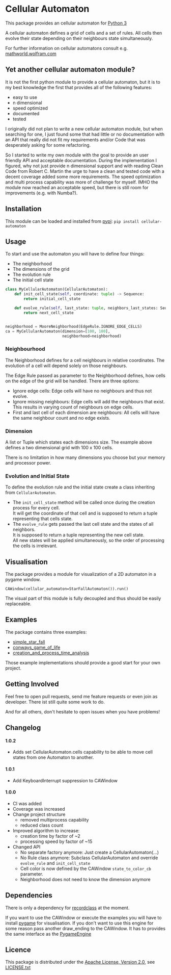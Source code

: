 # Cellular Automaton
This package provides an cellular automaton for [Python 3](https://www.python.org/)

A cellular automaton defines a grid of cells and a set of rules.
All cells then evolve their state depending on their neighbours state simultaneously.

For further information on cellular automatons consult e.g. [mathworld.wolfram.com](http://mathworld.wolfram.com/CellularAutomaton.html)

## Yet another cellular automaton module?
It is not the first python module to provide a cellular automaton, 
but it is to my best knowledge the first that provides all of the following features:
 - easy to use
 - n dimensional
 - speed optimized
 - documented
 - tested
 
I originally did not plan to write a new cellular automaton module, 
but when searching for one, I just found some that had little or no documentation with an API that really did not fit my requirements
and/or Code that was desperately asking for some refactoring.

So I started to write my own module with the goal to provide an user friendly API
and acceptable documentation. During the implementation I figured, why not just provide 
n dimensional support and with reading Clean Code from Robert C. Martin the urge
to have a clean and tested code with a decent coverage added some more requirements.
The speed optimization and multi process capability was more of challenge for myself.
IMHO the module now reached an acceptable speed, but there is still room for improvements (e.g. with Numba?).

## Installation
This module can be loaded and installed from [pypi](https://pypi.org/project/cellular-automaton/): `pip install cellular-automaton`

## Usage
To start and use the automaton you will have to define four things:
- The neighborhood
- The dimensions of the grid
- The evolution rule
- The initial cell state

`````python
class MyCellularAutomaton(CellularAutomaton):
    def init_cell_state(self, coordinate: tuple) -> Sequence:
        return initial_cell_state

    def evolve_rule(self, last_state: tuple, neighbors_last_states: Sequence) -> Sequence:
        return next_cell_state


neighborhood = MooreNeighborhood(EdgeRule.IGNORE_EDGE_CELLS)
ca = MyCellularAutomaton(dimension=[100, 100],
                         neighborhood=neighborhood)
``````

### Neighbourhood
The Neighborhood defines for a cell neighbours in relative coordinates.
The evolution of a cell will depend solely on those neighbours.
 
The Edge Rule passed as parameter to the Neighborhood defines, how cells on the edge of the grid will be handled.
There are three options:
- Ignore edge cells: Edge cells will have no neighbours and thus not evolve.
- Ignore missing neighbours: Edge cells will add the neighbours that exist. This results in varying count of neighbours on edge cells.
- First and last cell of each dimension are neighbours: All cells will have the same neighbour count and no edge exists.

### Dimension
A list or Tuple which states each dimensions size.
The example above defines a two dimensional grid with 100 x 100 cells.

There is no limitation in how many dimensions you choose but your memory and processor power.

### Evolution and Initial State
To define the evolution rule and the initial state create a class inheriting from `CellularAutomaton`.
- The `init_cell_state` method will be called once during the creation process for every cell.  
It will get the coordinate of that cell and is supposed to return a tuple representing that cells state.
- The `evolve_rule` gets passed the last cell state and the states of all neighbors.  
It is supposed to return a tuple representing the new cell state.  
All new states will be applied simultaneously, so the order of processing the cells is irrelevant.

## Visualisation
The package provides a module for visualization of a 2D automaton in a pygame window.

```
CAWindow(cellular_automaton=StarFallAutomaton()).run()
```

The visual part of this module is fully decoupled and thus should be easily replaceable.

## Examples
The package contains three examples:
- [simple_star_fall](https://gitlab.com/DamKoVosh/cellular_automaton/-/tree/master/examples/simple_star_fall.py)
- [conways_game_of_life](https://gitlab.com/DamKoVosh/cellular_automaton/-/tree/master/examples/conways_game_of_life.py)
- [creation_and_process_time_analysis](https://gitlab.com/DamKoVosh/cellular_automaton/-/tree/master/examples/times.py)

Those example implementations should provide a good start for your own project.

## Getting Involved
Feel free to open pull requests, send me feature requests or even join as developer.
There ist still quite some work to do.

And for all others, don't hesitate to open issues when you have problems!

## Changelog
#### 1.0.2
- Adds set CellularAutomaton.cells capability to be able to move cell states from one Automaton to another.

#### 1.0.1
- Add KeyboardInterrupt suppression to CAWindow

#### 1.0.0
- CI was added
- Coverage was increased
- Change project structure
    - removed multiprocess capability
    - reduced class count
- Improved algorithm to increase:
    - creation time by factor of ~2
    - processing speed by factor of ~15
- Changed API
    - No separate factory anymore: Just create a CellularAutomaton(...)
    - No Rule class anymore: Subclass CellularAutomaton and override `evolve_rule` and `init_cell_state`
    - Cell color is now defined by the CAWindow `state_to_color_cb` parameter.
    - Neighborhood does not need to know the dimension anymore

## Dependencies
There is only a dependency for [recordclass](https://pypi.org/project/recordclass/) at the moment. 

If you want to use the CAWindow or execute the examples you will have to install 
[pygame](https://www.pygame.org/news) for visualisation.
If you don't want to use this engine for some reason pass another draw_ending to the CAWindow.
It has to provides the same interface as the [PygameEngine](https://gitlab.com/DamKoVosh/cellular_automaton/-/blob/master/cellular_automaton/display.py) 

## Licence
This package is distributed under the [Apache License, Version 2.0](https://www.apache.org/licenses/LICENSE-2.0), 
see [LICENSE.txt](https://gitlab.com/DamKoVosh/cellular_automaton/-/tree/master/LICENSE.txt)